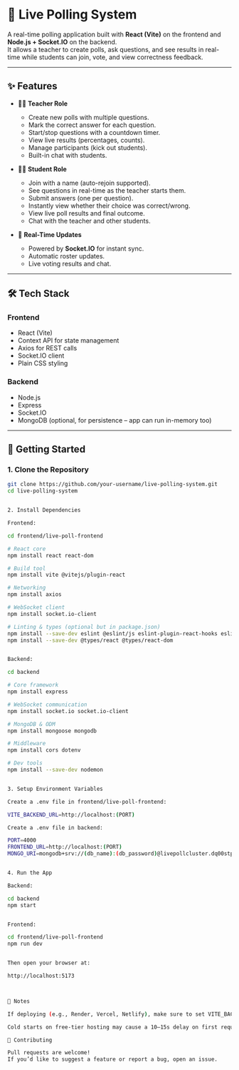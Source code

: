 # 🎯 Live Polling System

A real-time polling application built with **React (Vite)** on the frontend and **Node.js + Socket.IO** on the backend.  
It allows a teacher to create polls, ask questions, and see results in real-time while students can join, vote, and view correctness feedback.

---

## ✨ Features

- 👩‍🏫 **Teacher Role**
  - Create new polls with multiple questions.
  - Mark the correct answer for each question.
  - Start/stop questions with a countdown timer.
  - View live results (percentages, counts).
  - Manage participants (kick out students).
  - Built-in chat with students.

- 👨‍🎓 **Student Role**
  - Join with a name (auto-rejoin supported).
  - See questions in real-time as the teacher starts them.
  - Submit answers (one per question).
  - Instantly view whether their choice was correct/wrong.
  - View live poll results and final outcome.
  - Chat with the teacher and other students.

- 🔄 **Real-Time Updates**
  - Powered by **Socket.IO** for instant sync.
  - Automatic roster updates.
  - Live voting results and chat.

---

## 🛠️ Tech Stack

### Frontend
- React (Vite)
- Context API for state management
- Axios for REST calls
- Socket.IO client
- Plain CSS styling

### Backend
- Node.js
- Express
- Socket.IO
- MongoDB (optional, for persistence – app can run in-memory too)

---

## 🚀 Getting Started

### 1. Clone the Repository
```bash
git clone https://github.com/your-username/live-polling-system.git
cd live-polling-system


2. Install Dependencies

Frontend:

cd frontend/live-poll-frontend

# React core
npm install react react-dom

# Build tool
npm install vite @vitejs/plugin-react

# Networking
npm install axios

# WebSocket client
npm install socket.io-client

# Linting & types (optional but in package.json)
npm install --save-dev eslint @eslint/js eslint-plugin-react-hooks eslint-plugin-react-refresh globals
npm install --save-dev @types/react @types/react-dom


Backend:

cd backend

# Core framework
npm install express

# WebSocket communication
npm install socket.io socket.io-client

# MongoDB & ODM
npm install mongoose mongodb

# Middleware
npm install cors dotenv

# Dev tools
npm install --save-dev nodemon


3. Setup Environment Variables

Create a .env file in frontend/live-poll-frontend:

VITE_BACKEND_URL=http://localhost:(PORT)

Create a .env file in backend:

PORT=4000
FRONTEND_URL=http://localhost:(PORT)
MONGO_URI=mongodb+srv://(db_name):(db_password)@livepollcluster.dq00stp.mongodb.net/livepoll?retryWrites=true&w=majority&appName=LivePollCluster


4. Run the App

Backend:

cd backend
npm start


Frontend:

cd frontend/live-poll-frontend
npm run dev


Then open your browser at:

http://localhost:5173



📌 Notes

If deploying (e.g., Render, Vercel, Netlify), make sure to set VITE_BACKEND_URL in frontend .env to the deployed backend URL.

Cold starts on free-tier hosting may cause a 10–15s delay on first request.

🤝 Contributing

Pull requests are welcome!
If you’d like to suggest a feature or report a bug, open an issue.